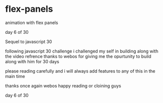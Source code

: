 # flex-panels
animation with flex panels

day 6 of 30

Sequel to javascript 30

following javascript 30 challenge i challenged my self in building along with the video refrence thanks to webos for giving me the opurtunity to build along with him for 30 days

please reading carefully and i will always add features to any of this in the main time

thanks once again webos happy reading or cloining guys

day 6 of 30
